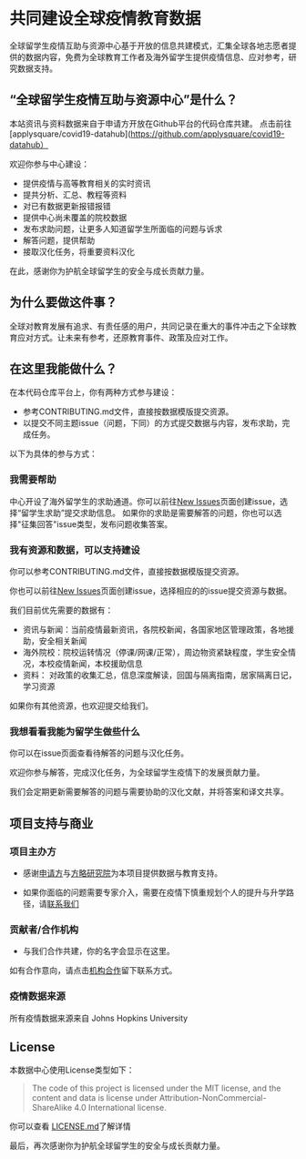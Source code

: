 # 共同建设全球疫情教育数据

全球留学生疫情互助与资源中心基于开放的信息共建模式，汇集全球各地志愿者提供的数据内容，免费为全球教育工作者及海外留学生提供疫情信息、应对参考，研究数据支持。

## “全球留学生疫情互助与资源中心”是什么？

本站资讯与资料数据来自于申请方开放在Github平台的代码仓库共建。
点击前往[applysquare/covid19-datahub](https://github.com/applysquare/covid19-datahub）

欢迎你参与中心建设：
- 提供疫情与高等教育相关的实时资讯
- 提共分析、汇总、教程等资料
- 对已有数据更新报错报错
- 提供中心尚未覆盖的院校数据
- 发布求助问题，让更多人知道留学生所面临的问题与诉求
- 解答问题，提供帮助
- 接取汉化任务，将重要资料汉化

在此，感谢你为护航全球留学生的安全与成长贡献力量。

## 为什么要做这件事？

全球对教育发展有追求、有责任感的用户，共同记录在重大的事件冲击之下全球教育应对方式。让未来有参考，还原教育事件、政策及应对工作。


## 在这里我能做什么？

在本代码仓库平台上，你有两种方式参与建设：
- 参考CONTRIBUTING.md文件，直接按数据模版提交资源。
- 以提交不同主题issue（问题，下同）的方式提交数据与内容，发布求助，完成任务。

以下为具体的参与方式：

### 我需要帮助

中心开设了海外留学生的求助通道。你可以前往[New Issues](https://github.com/applysquare/covid19-datahub/issues/new/choose)页面创建issue，选择“留学生求助”提交求助信息。
如果你的求助是需要解答的问题，你也可以选择"征集回答"issue类型，发布问题收集答案。

### 我有资源和数据，可以支持建设

你可以参考CONTRIBUTING.md文件，直接按数据模版提交资源。

你也可以前往[New Issues](https://github.com/applysquare/covid19-datahub/issues/new/choose)页面创建issue，选择相应的的issue提交资源与数据。

我们目前优先需要的数据有：
- 资讯与新闻：当前疫情最新资讯，各院校新闻，各国家地区管理政策，各地援助，安全相关新闻
- 海外院校：院校运转情况（停课/网课/正常），周边物资紧缺程度，学生安全情况，本校疫情新闻，本校援助信息
- 资料： 对政策的收集汇总，信息深度解读，回国与隔离指南，居家隔离日记，学习资源


如果你有其他资源，也欢迎提交给我们。

### 我想看看我能为留学生做些什么

你可以在issue页面查看待解答的问题与汉化任务。

欢迎你参与解答，完成汉化任务，为全球留学生疫情下的发展贡献力量。

我们会定期更新需要解答的问题与需要协助的汉化文献，并将答案和译文共享。


## 项目支持与商业

### 项目主办方

- 感谢[申请方](http://www.applysquare.com)与[方略研究院](https://www.squarestrategics.com/)为本项目提供数据与教育支持。

- 如果你面临的问题需要专家介入，需要在疫情下慎重规划个人的提升与升学路径，请[联系我们](https://github.com/applysquare/covid19-datahub/issues/new?assignees=&labels=%5B%E4%B8%93%E5%AE%B6%E5%92%A8%E8%AF%A2%5D&template=consulting-service.md&title=)


### 贡献者/合作机构

- 与我们合作共建，你的名字会显示在这里。

如有合作意向，请点击[机构合作](https://github.com/applysquare/covid19-datahub/issues/new?assignees=&template=institional-cooperation-cn.md&title=%5B%E6%9C%BA%E6%9E%84%E5%90%88%E4%BD%9C%E6%84%8F%E5%90%91%5D)留下联系方式。

### 疫情数据来源

所有疫情数据来源来自 Johns Hopkins University

## License

本数据中心使用License类型如下：

> The code of this project is licensed under the MIT license, and
> the content and data is license under Attribution-NonCommercial-ShareAlike
> 4.0 International license.

你可以查看 [LICENSE.md](https://github.com/applysquare/covid19-datahub/blob/master/LICENSE)了解详情

最后，再次感谢你为护航全球留学生的安全与成长贡献力量。
